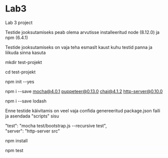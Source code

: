 # Lab3
Lab 3 project

Testide jooksutamiseks peab olema arvutisse installeeritud node (8.12.0) ja npm (6.4.1)

Testide jooksutamiseks on vaja teha esmaslt kaust kuhu testid panna ja liikuda sinna kasuta

mkdir test-projekt

cd test-projekt

npm init --yes

npm i --save mocha@4.0.1 puppeteer@0.13.0 chai@4.1.2 http-server@0.10.0

npm i --save lodash

Enne testide käivitamis on veel vaja confida genereeritud package.json faili ja asendada "scripts" sisu

"test": "mocha test/bootstrap.js --recursive test",  
"server": "http-server src"

npm install

npm test
